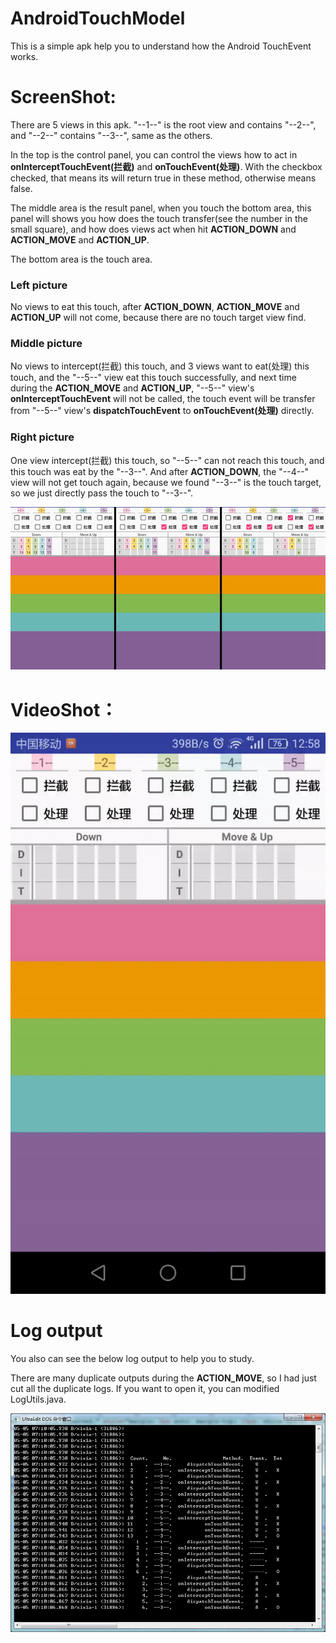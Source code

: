 # AndroidTouchModel
This is a simple apk help you to understand how the Android TouchEvent works.

# ScreenShot:
There are 5 views in this apk. "--1--" is the root view and contains "--2--", and "--2--" contains "--3--", same as the others.
  
In the top is the control panel, you can control the views how to act in **onInterceptTouchEvent(拦截)** and **onTouchEvent(处理)**. 
With the checkbox checked, that means its will return true in these method, otherwise means false.
  
The middle area is the result panel, when you touch the bottom area, this panel will shows you how does the touch transfer(see the number
in the small square), and how does views act when hit **ACTION_DOWN** and **ACTION_MOVE** and **ACTION_UP**.

The bottom area is the touch area.

### Left picture 
  
No views to eat this touch, after **ACTION_DOWN**, **ACTION_MOVE** and **ACTION_UP** will not come, because there are no 
touch target view find.
  
### Middle picture 
  
No views to intercept(拦截) this touch, and 3 views want to eat(处理) this touch, and the "--5--" view eat this touch 
successfully, and next time during the **ACTION_MOVE** and **ACTION_UP**, "--5--" view's **onInterceptTouchEvent** will not
be called, the touch event will be transfer from "--5--" view's **dispatchTouchEvent** to **onTouchEvent(处理)** directly.
  
### Right picture 
  
One view intercept(拦截) this touch, so "--5--" can not reach this touch, and this touch was eat by the "--3--". And after 
**ACTION_DOWN**, the "--4--" view will not get touch again, because we found "--3--" is the touch target, so we just 
directly pass the touch to "--3--".

![](pic/ScreenShot.jpg)

# VideoShot：

![](pic/how2use.gif)
  
# Log output

You also can see the below log output to help you to study.
  
There are many duplicate outputs during the **ACTION_MOVE**, so I had just cut all the duplicate logs. If you want to open it,
you can modified LogUtils.java.

![](pic/LogShot.jpg)
